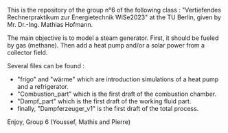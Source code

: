 This is the repository of the group n°6 of the following class :
"Vertiefendes Rechnerpraktikum zur Energietechnik WiSe2023" at the TU Berlin, given by Mr. Dr.-Ing. Mathias Hofmann.

The main objective is to model a steam generator. 
First, it should be fueled by gas (methane).
Then add a heat pump and/or a solar power from a collector field.

Several files can be found :
- "frigo" and "wärme" which are introduction simulations of a heat pump and a refrigerator.
- "Combustion_part"  which is the first draft of the combustion chamber.
- "Dampf_part" which is the first draft of the working fluid part.
- finally, "Dampferzeuger_v1" is the first draft of the total process.

Enjoy, 
Group 6 (Youssef, Mathis and Pierre)
